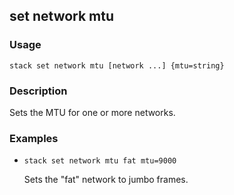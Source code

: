 ## set network mtu

### Usage

`stack set network mtu [network ...] {mtu=string}`

### Description

Sets the MTU for one or more networks.

### Examples

* `stack set network mtu fat mtu=9000`

   Sets the "fat" network to jumbo frames.




